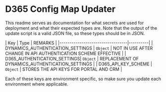 # D365 Config Map Updater

This readme serves as documentation for what secrets are used for deployment and
what their expected types are. Note that the output of the update script is a
valid JSON file, so these types should be in JSON.

| Key                              | Type     | REMARKS |
|----------------------------------|----------|
| DYNAMICS_AUTHENTICATION_SETTINGS | `Object` | NOT IN USE AFTER CHANGE IN API AUTHENTICATION SCHEME EFFECTIVE |
| D365_AUTHENTICATION_SETTINGS| `Object` | REPLACEMENT OF DYNAMICS_AUTHENTICATION_SETTINGS |
| D365_API_KEY_SCHEME | `Object` | STORES THE API KEYS FOR PORTAL AND CRM |

Each of these keys are environment specific, so make sure you update each
environment where applicable.
